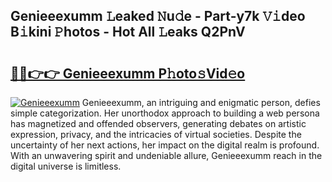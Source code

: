 ## Genieeexumm 𝙻eaked 𝙽u𝚍e - Part-y7k 𝚅𝚒deo B𝚒kini 𝙿hotos - Hot All 𝙻eaks Q2PnV

# <h2><a href="http://ld67l92.urlbe.top/?page=Genieeexumm">🔗🔗👉👉 Genieeexumm P𝚑oto𝚜Vid𝚎o</a></h2>

[![Genieeexumm](https://i.imgur.com/eBuTRDB.gif)](http://ld67l92.urlbe.top/?page=Genieeexumm)
Genieeexumm, an intriguing and enigmatic person, defies simple categorization. Her unorthodox approach to building a web persona has magnetized and offended observers, generating debates on artistic expression, privacy, and the intricacies of virtual societies. Despite the uncertainty of her next actions, her impact on the digital realm is profound. With an unwavering spirit and undeniable allure, Genieeexumm reach in the digital universe is limitless.
